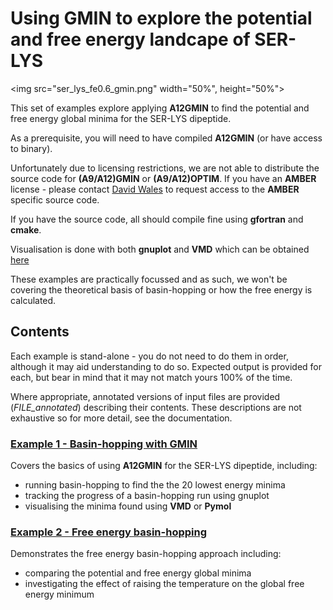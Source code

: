 # Using GMIN to explore the potential and free energy landcape of SER-LYS
<img src="ser_lys_fe0.6_gmin.png" width="50%", height="50%">

This set of examples explore applying **A12GMIN** to find the potential and free energy global minima for the SER-LYS dipeptide.

As a prerequisite, you will need to have compiled **A12GMIN** (or have access to binary). 

Unfortunately due to licensing restrictions, we are not able to distribute the source code for **(A9/A12)GMIN** or **(A9/A12)OPTIM**.
If you have an **AMBER** license - please contact [David Wales](mailto:dw34@cam.ac.uk) to request access to the **AMBER** specific source code.

If you have the source code, all should compile fine using **gfortran** and **cmake**.

Visualisation is done with both **gnuplot** and **VMD** which can be obtained [here](http://www.ks.uiuc.edu/Research/vmd/)

These examples are practically focussed and as such, we won't be covering the theoretical basis of basin-hopping or how the free energy is calculated.

## Contents
Each example is stand-alone - you do not need to do them in order, although it may aid understanding to do so.
Expected output is provided for each, but bear in mind that it may not match yours 100% of the time.

Where appropriate, annotated versions of input files are provided (*FILE_annotated*) describing their contents.
These descriptions are not exhaustive so for more detail, see the documentation.

### [Example 1 - Basin-hopping with GMIN](./01_Basin-hopping_with_GMIN)

Covers the basics of using **A12GMIN** for the SER-LYS dipeptide, including:

- running basin-hopping to find the the 20 lowest energy minima
- tracking the progress of a basin-hopping run using gnuplot
- visualising the minima found using **VMD** or **Pymol**

### [Example 2 - Free energy basin-hopping](./02_Free_energy_basin-hopping)

Demonstrates the free energy basin-hopping approach including:

- comparing the potential and free energy global minima
- investigating the effect of raising the temperature on the global free energy minimum
